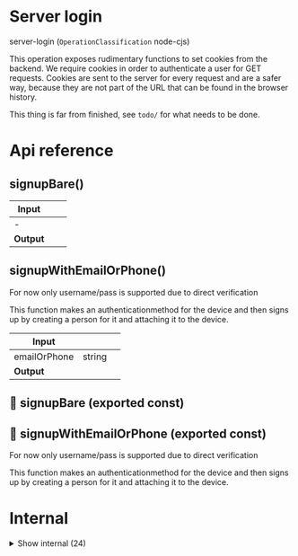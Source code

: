 # Server login

server-login (`OperationClassification` node-cjs)

This operation exposes rudimentary functions to set cookies from the backend. We require cookies in order to authenticate a user for GET requests. Cookies are sent to the server for every request and are a safer way, because they are not part of the URL that can be found in the browser history.

This thing is far from finished, see `todo/` for what needs to be done.




# Api reference

## signupBare()

| Input      |    |    |
| ---------- | -- | -- |
| - | | |
| **Output** |    |    |



## signupWithEmailOrPhone()

For now only username/pass is supported due to direct verification

This function makes an authenticationmethod for the device and then signs up by creating a person for it and attaching it to the device.


| Input      |    |    |
| ---------- | -- | -- |
| emailOrPhone | string |  |,| fullName (optional) | string |  |,| pictureImage (optional) | `BackendAsset` |  |
| **Output** |    |    |



## 📄 signupBare (exported const)

## 📄 signupWithEmailOrPhone (exported const)

For now only username/pass is supported due to direct verification

This function makes an authenticationmethod for the device and then signs up by creating a person for it and attaching it to the device.

# Internal

<details><summary>Show internal (24)</summary>
    
  # defaultMessage()




| Input      |    |    |
| ---------- | -- | -- |
| - | | |
| **Output** | `String`   |    |



## getMeWithContext()

Get all relevant information about yourself, including all persons that are attached to you.

NB: probably need to omit some fields later, but for now it's fine


| Input      |    |    |
| ---------- | -- | -- |
| functionContext | `FunctionContext` |  |
| **Output** |    |    |



## getPublicPerson()

| Input      |    |    |
| ---------- | -- | -- |
| id (optional) | string |  |
| **Output** |    |    |



## getPublicPersons()

| Input      |    |    |
| ---------- | -- | -- |
| - | | |
| **Output** |    |    |



## isPhoneNumber()

TODO: Implement this (for now it must start with + and be at least 10 characters)


| Input      |    |    |
| ---------- | -- | -- |
| phoneNumber | string |  |
| **Output** | {  }   |    |



## isValidPassword()

| Input      |    |    |
| ---------- | -- | -- |
| password | string |  |
| **Output** | {  }   |    |



## loginConfirmWithContext()

| Input      |    |    |
| ---------- | -- | -- |
| functionContext | `FunctionContext` |  |,| emailOrPhone | string |  |,| otp | string |  |
| **Output** |    |    |



## loginWithEmailOrPhone()

Login with phone or email


| Input      |    |    |
| ---------- | -- | -- |
| emailOrPhone | string |  |
| **Output** |    |    |



## logoutWithContext()

Uses cookies (https://serverjs.io/documentation/reply/#cookie-) to logout

Needed for having `authToken` with GET as well in a safe manner (e.g. for images)


| Input      |    |    |
| ---------- | -- | -- |
| functionContext | `FunctionContext` |  |,| rememberAuthentication (optional) | boolean |  |
| **Output** |    |    |



## signupConfirmWithContext()

| Input      |    |    |
| ---------- | -- | -- |
| functionContext | `FunctionContext` |  |,| emailOrPhone | string |  |,| otp | string |  |
| **Output** |    |    |



## switchCurrentPersonWithContext()

| Input      |    |    |
| ---------- | -- | -- |
| functionContext | `FunctionContext` |  |,| newCurentPersonId | string |  |
| **Output** |    |    |



## updateMeWithContext()

| Input      |    |    |
| ---------- | -- | -- |
| functionContext | `FunctionContext` |  |,| details | `PersonProfileDetails` |  |
| **Output** |    |    |



## 📄 defaultMessage (exported const)

## 📄 getMeWithContext (exported const)

Get all relevant information about yourself, including all persons that are attached to you.

NB: probably need to omit some fields later, but for now it's fine


## 📄 getPublicPerson (exported const)

## 📄 getPublicPersons (exported const)

## 📄 isPhoneNumber (exported const)

TODO: Implement this (for now it must start with + and be at least 10 characters)


## 📄 isValidPassword (exported const)

## 📄 loginConfirmWithContext (exported const)

## 📄 loginWithEmailOrPhone (exported const)

Login with phone or email


## 📄 logoutWithContext (exported const)

Uses cookies (https://serverjs.io/documentation/reply/#cookie-) to logout

Needed for having `authToken` with GET as well in a safe manner (e.g. for images)


## 📄 signupConfirmWithContext (exported const)

## 📄 switchCurrentPersonWithContext (exported const)

## 📄 updateMeWithContext (exported const)

  </details>

